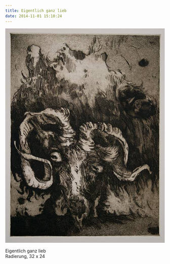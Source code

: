 ```yaml
---
title: Eigentlich ganz lieb
date: 2014-11-01 15:10:24
---
```

![Eigentlich ganz lieb](/img/radierungen/eigentlich-ganz-lieb.jpg)

Eigentlich ganz lieb<br>
Radierung, 32 x 24

